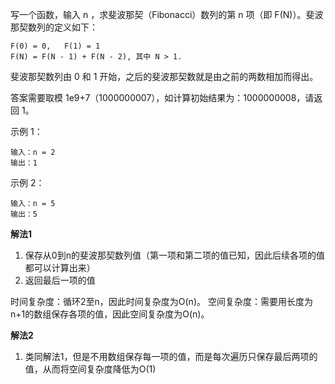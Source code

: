 写一个函数，输入 n ，求斐波那契（Fibonacci）数列的第 n 项（即 F(N)）。斐波那契数列的定义如下：
```
F(0) = 0,   F(1) = 1
F(N) = F(N - 1) + F(N - 2), 其中 N > 1.
```
斐波那契数列由 0 和 1 开始，之后的斐波那契数就是由之前的两数相加而得出。

答案需要取模 1e9+7（1000000007），如计算初始结果为：1000000008，请返回 1。

示例 1：
```
输入：n = 2
输出：1
```
示例 2：
```
输入：n = 5
输出：5
```
**解法1**
1. 保存从0到n的斐波那契数列值（第一项和第二项的值已知，因此后续各项的值都可以计算出来）
2. 返回最后一项的值

时间复杂度：循环2至n，因此时间复杂度为O(n)。
空间复杂度：需要用长度为n+1的数组保存各项的值，因此空间复杂度为O(n)。

**解法2**
1. 类同解法1，但是不用数组保存每一项的值，而是每次遍历只保存最后两项的值，从而将空间复杂度降低为O(1)